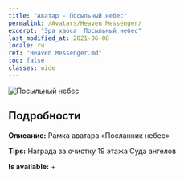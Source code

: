 ```yaml
---
title: "Аватар - Посыльный небес"
permalink: /Avatars/Heaven Messenger/
excerpt: "Эра хаоса  Посыльный небес"
last_modified_at: 2021-06-08
locale: ru
ref: "Heaven Messenger.md"
toc: false
classes: wide
---
```

 ![Посыльный небес](/images/a/avatarFrame_43.png)

## Подробности

 **Описание:** Рамка аватара «Посланник небес» 

 **Tips:** Награда за очистку 19 этажа Суда ангелов 

 **Is available:**  + 

